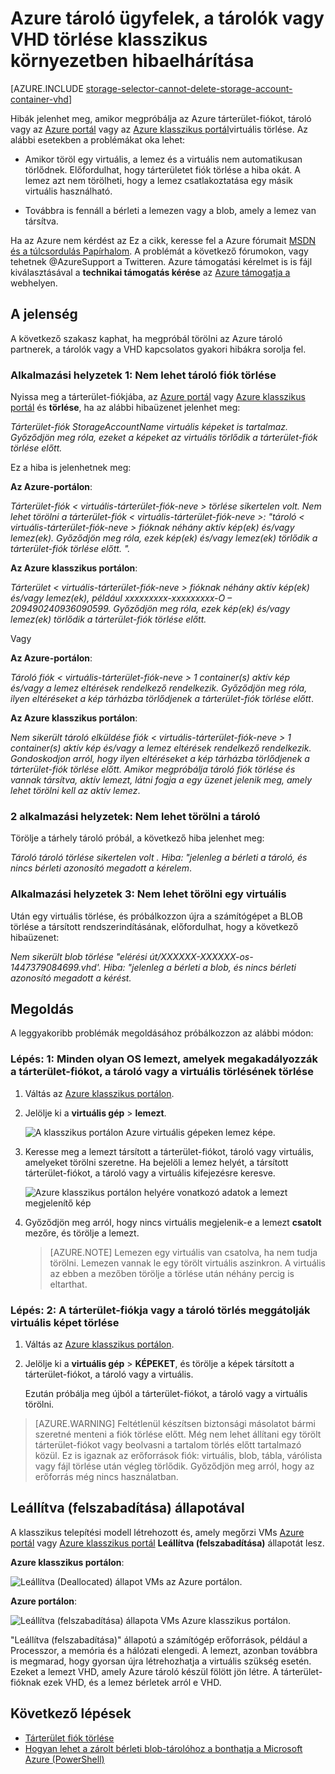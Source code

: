 <properties
    pageTitle="Azure tároló ügyfelek, a tárolók vagy VHD törlése klasszikus környezetben elhárítása |} Microsoft Azure"
    description="Azure tároló ügyfelek, a tárolók vagy VHD törlése klasszikus környezetben hibaelhárítása"
    services="storage"
    documentationCenter=""
    authors="genlin"
    manager="felixwu"
    editor="tysonn"
    tags="storage"/>

<tags
    ms.service="storage"
    ms.workload="na"
    ms.tgt_pltfrm="na"
    ms.devlang="na"
    ms.topic="article"
    ms.date="10/18/2016"
    ms.author="genli"/>

# <a name="troubleshoot-deleting-azure-storage-accounts-containers-or-vhds-in-a-classic-deployment"></a>Azure tároló ügyfelek, a tárolók vagy VHD törlése klasszikus környezetben hibaelhárítása

[AZURE.INCLUDE [storage-selector-cannot-delete-storage-account-container-vhd](../../includes/storage-selector-cannot-delete-storage-account-container-vhd.md)]

Hibák jelenhet meg, amikor megpróbálja az Azure tárterület-fiókot, tároló vagy az [Azure portál](https://portal.azure.com/) vagy az [Azure klasszikus portál](https://manage.windowsazure.com/)virtuális törlése. Az alábbi esetekben a problémákat oka lehet:

-   Amikor töröl egy virtuális, a lemez és a virtuális nem automatikusan törlődnek. Előfordulhat, hogy tárterületet fiók törlése a hiba okát. A lemez azt nem törölheti, hogy a lemez csatlakoztatása egy másik virtuális használható.

-   Továbbra is fennáll a bérleti a lemezen vagy a blob, amely a lemez van társítva.

Ha az Azure nem kérdést az Ez a cikk, keresse fel a Azure fórumait [MSDN és a túlcsordulás Papírhalom](https://azure.microsoft.com/support/forums/). A problémát a következő fórumokon, vagy tehetnek @AzureSupport a Twitteren. Azure támogatási kérelmet is is fájl kiválasztásával a **technikai támogatás kérése** az [Azure támogatja a](https://azure.microsoft.com/support/options/) webhelyen.

## <a name="symptoms"></a>A jelenség

A következő szakasz kaphat, ha megpróbál törölni az Azure tároló partnerek, a tárolók vagy a VHD kapcsolatos gyakori hibákra sorolja fel.

### <a name="scenario-1-unable-to-delete-a-storage-account"></a>Alkalmazási helyzetek 1: Nem lehet tároló fiók törlése

Nyissa meg a tárterület-fiókjába, az [Azure portál](https://portal.azure.com/) vagy [Azure klasszikus portál](https://manage.windowsazure.com/) és **törlése**, ha az alábbi hibaüzenet jelenhet meg:

*Tárterület-fiók StorageAccountName virtuális képeket is tartalmaz. Győződjön meg róla, ezeket a képeket az virtuális törlődik a tárterület-fiók törlése előtt.*

Ez a hiba is jelenhetnek meg:

**Az Azure-portálon**:

*Tárterület-fiók < virtuális-tárterület-fiók-neve > törlése sikertelen volt. Nem lehet törölni a tárterület-fiók < virtuális-tárterület-fiók-neve >: "tároló < virtuális-tárterület-fiók-neve > fióknak néhány aktív kép(ek) és/vagy lemez(ek). Győződjön meg róla, ezek kép(ek) és/vagy lemez(ek) törlődik a tárterület-fiók törlése előtt. ".*

**Az Azure klasszikus portálon**:

*Tárterület < virtuális-tárterület-fiók-neve > fióknak néhány aktív kép(ek) és/vagy lemez(ek), például xxxxxxxxx-xxxxxxxxx-O – 209490240936090599. Győződjön meg róla, ezek kép(ek) és/vagy lemez(ek) törlődik a tárterület-fiók törlése előtt.*

Vagy

**Az Azure-portálon**:

*Tároló fiók < virtuális-tárterület-fiók-neve > 1 container(s) aktív kép és/vagy a lemez eltérések rendelkező rendelkezik. Győződjön meg róla, ilyen eltéréseket a kép tárházba törlődjenek a tárterület-fiók törlése előtt*.

**Az Azure klasszikus portálon**:

*Nem sikerült tároló elküldése fiók < virtuális-tárterület-fiók-neve > 1 container(s) aktív kép és/vagy a lemez eltérések rendelkező rendelkezik. Gondoskodjon arról, hogy ilyen eltéréseket a kép tárházba törlődjenek a tárterület-fiók törlése előtt. Amikor megpróbálja tároló fiók törlése és vannak társítva, aktív lemezt, látni fogja a egy üzenet jelenik meg, amely lehet törölni kell az aktív lemez*.

### <a name="scenario-2-unable-to-delete-a-container"></a>2 alkalmazási helyzetek: Nem lehet törölni a tároló

Törölje a tárhely tároló próbál, a következő hiba jelenhet meg:

*Tároló tároló törlése sikertelen volt <container name>. Hiba: "jelenleg a bérleti a tároló, és nincs bérleti azonosító megadott a kérelem*.

### <a name="scenario-3-unable-to-delete-a-vhd"></a>Alkalmazási helyzetek 3: Nem lehet törölni egy virtuális

Után egy virtuális törlése, és próbálkozzon újra a számítógépet a BLOB törlése a társított rendszerindításának, előfordulhat, hogy a következő hibaüzenet:

*Nem sikerült blob törlése "elérési út/XXXXXX-XXXXXX-os-1447379084699.vhd'. Hiba: "jelenleg a bérleti a blob, és nincs bérleti azonosító megadott a kérést.*

## <a name="solution"></a>Megoldás
A leggyakoribb problémák megoldásához próbálkozzon az alábbi módon:

### <a name="step-1-delete-any-os-disks-that-are-preventing-deletion-of-the-storage-account-container-or-vhd"></a>Lépés: 1: Minden olyan OS lemezt, amelyek megakadályozzák a tárterület-fiókot, a tároló vagy a virtuális törlésének törlése

1. Váltás az [Azure klasszikus portálon](https://manage.windowsazure.com/).
2. Jelölje ki a **virtuális gép** > **lemezt**.

    ![A klasszikus portálon Azure virtuális gépeken lemez képe.](./media/storage-cannot-delete-storage-account-container-vhd/VMUI.png)

3. Keresse meg a lemezt társított a tárterület-fiókot, tároló vagy virtuális, amelyeket törölni szeretne. Ha bejelöli a lemez helyét, a társított tárterület-fiókot, a tároló vagy a virtuális kifejezésre keresve.

    ![Azure klasszikus portálon helyére vonatkozó adatok a lemezt megjelenítő kép](./media/storage-cannot-delete-storage-account-container-vhd/DiskLocation.png)

4. Győződjön meg arról, hogy nincs virtuális megjelenik-e a lemezt **csatolt** mezőre, és törölje a lemezt.

    > [AZURE.NOTE] Lemezen egy virtuális van csatolva, ha nem tudja törölni. Lemezen vannak le egy törölt virtuális aszinkron. A virtuális az ebben a mezőben törölje a törlése után néhány percig is eltarthat.

### <a name="step-2-delete-any-vm-images-that-are-preventing-deletion-of-the-storage-account-or-container"></a>Lépés: 2: A tárterület-fiókja vagy a tároló törlés meggátolják virtuális képet törlése

1. Váltás az [Azure klasszikus portálon](https://manage.windowsazure.com/).
2. Jelölje ki a **virtuális gép** > **KÉPEKET**, és törölje a képek társított a tárterület-fiókot, a tároló vagy a virtuális.

    Ezután próbálja meg újból a tárterület-fiókot, a tároló vagy a virtuális törölni.

> [AZURE.WARNING] Feltétlenül készítsen biztonsági másolatot bármi szeretné menteni a fiók törlése előtt. Még nem lehet állítani egy törölt tárterület-fiókot vagy beolvasni a tartalom törlés előtt tartalmazó közül. Ez is igaznak az erőforrások fiók: virtuális, blob, tábla, várólista vagy fájl törlése után végleg törlődik. Győződjön meg arról, hogy az erőforrás még nincs használatban.

## <a name="about-the-stopped-deallocated-status"></a>Leállítva (felszabadítása) állapotával

A klasszikus telepítési modell létrehozott és, amely megőrzi VMs [Azure portál](https://portal.azure.com/) vagy [Azure klasszikus portál](https://manage.windowsazure.com/) **Leállítva (felszabadítása)** állapotát lesz.

**Azure klasszikus portálon**:

![Leállítva (Deallocated) állapot VMs az Azure portálon.](./media/storage-cannot-delete-storage-account-container-vhd/moreinfo2.png)


**Azure portálon**:

![Leállítva (felszabadítása) állapota VMs Azure klasszikus portálon.](./media/storage-cannot-delete-storage-account-container-vhd/moreinfo1.png)

"Leállítva (felszabadítása)" állapotú a számítógép erőforrások, például a Processzor, a memória és a hálózati elengedi. A lemezt, azonban továbbra is megmarad, hogy gyorsan újra létrehozhatja a virtuális szükség esetén. Ezeket a lemezt VHD, amely Azure tároló készül fölött jön létre. A tárterület-fióknak ezek VHD, és a lemez bérletek arról e VHD.

## <a name="next-steps"></a>Következő lépések

- [Tárterület fiók törlése](storage-create-storage-account.md#delete-a-storage-account)
- [Hogyan lehet a zárolt bérleti blob-tárolóhoz a bonthatja a Microsoft Azure (PowerShell)](https://gallery.technet.microsoft.com/scriptcenter/How-to-break-the-locked-c2cd6492)
